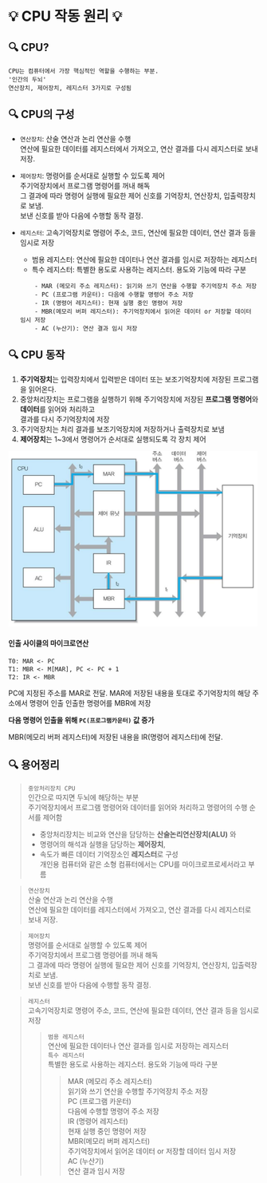 # 💡 CPU 작동 원리 💡

## 🔍 CPU?
```
CPU는 컴퓨터에서 가장 핵심적인 역할을 수행하는 부분.
'인간의 두뇌'
연산장치, 제어장치, 레지스터 3가지로 구성됨
```

## 🔍 CPU의 구성
* `연산장치`: 산술 연산과 논리 연산을 수행   
연산에 필요한 데이터를 레지스터에서 가져오고, 연산 결과를 다시 레지스터로 보내 저장.

* `제어장치`: 명령어를 순서대로 실행할 수 있도록 제어   
주기억장치에서 프로그램 명령어를 꺼내 해독   
그 결과에 따라 명령어 실행에 필요한 제어 신호를 기억장치, 연산장치, 입출력장치로 보냄.   
보낸 신호를 받아 다음에 수행할 동작 결정.

* `레지스터`: 고속기억장치로 명령어 주소, 코드, 연산에 필요한 데이터, 연산 결과 등을 임시로 저장   
    - 범용 레지스터: 연산에 필요한 데이터나 연산 결과를 임시로 저장하는 레지스터 
    - 특수 레지스터: 특별한 용도로 사용하는 레지스터. 용도와 기능에 따라 구분   
    ```
        - MAR (메모리 주소 레지스터): 읽기와 쓰기 연산을 수행할 주기억장치 주소 저장
        - PC (프로그램 카운터): 다음에 수행할 명령어 주소 저장
        - IR (명령어 레지스터): 현재 실행 중인 명령어 저장
        - MBR(메모리 버퍼 레지스터): 주기억장치에서 읽어온 데이터 or 저장할 데이터 임시 저장
        - AC (누산기): 연산 결과 임시 저장
    ```

## 🔍 CPU 동작
1. **주기억장치**는 입력장치에서 입력받은 데이터 또는 보조기억장치에 저장된 프로그램을 읽어온다.
2. 중앙처리장치는 프로그램을 실행하기 위해 주기억장치에 저장된 **프로그램 명령어**와 **데이터**를 읽어와 처리하고    
결과를 다시 주기억장치에 저장
3. 주기억장치는 처리 결과를 보조기억장치에 저장하거나 출력장치로 보냄
4. **제어장치**는 1~3에서 명령어가 순서대로 실행되도록 각 장치 제어

<img src = "/컴퓨터구조/img/cpu.jpg" width="500px">

#### 인출 사이클의 마이크로연산
```
T0: MAR <- PC
T1: MBR <- M[MAR], PC <- PC + 1
T2: IR <- MBR
```
PC에 지정된 주소를 MAR로 전달.
MAR에 저장된 내용을 토대로 주기억장치의 해당 주소에서 명령어 인출
인출한 명령어를 MBR에 저장

**다음 명령어 인출을 위해 `PC(프로그램카운터)` 값 증가**

MBR(메모리 버퍼 레지스터)에 저장된 내용을 IR(명령어 레지스터)에 전달.


## 🔍 용어정리
> `중앙처리장치 CPU`   
> 인간으로 따지면 두뇌에 해당하는 부분   
> 주기억장치에서 프로그램 명령어와 데이터를 읽어와 처리하고 명령어의 수행 순서를 제어함   
> - 중앙처리장치는 비교와 연산을 담당하는 **산술논리연산장치(ALU)** 와   
> - 명령어의 해석과 실행을 담당하는 **제어장치**,   
> - 속도가 빠른 데이터 기억장소인 **레지스터**로 구성      
> 개인용 컴퓨터와 같은 소형 컴퓨터에서는 CPU를 마이크로프로세서라고 부름

> `연산장치`   
> 산술 연산과 논리 연산을 수행   
> 연산에 필요한 데이터를 레지스터에서 가져오고, 연산 결과를 다시 레지스터로 보내 저장.   

> `제어장치`   
> 명령어를 순서대로 실행할 수 있도록 제어   
> 주기억장치에서 프로그램 명령어를 꺼내 해독   
> 그 결과에 따라 명령어 실행에 필요한 제어 신호를 기억장치, 연산장치, 입출력장치로 보냄.   
> 보낸 신호를 받아 다음에 수행할 동작 결정.   

> `레지스터`   
> 고속기억장치로 명령어 주소, 코드, 연산에 필요한 데이터, 연산 결과 등을 임시로 저장   
> > `범용 레지스터`   
> > 연산에 필요한 데이터나 연산 결과를 임시로 저장하는 레지스터   
> > `특수 레지스터`   
> > 특별한 용도로 사용하는 레지스터. 용도와 기능에 따라 구분   
> > > MAR (메모리 주소 레지스터)   
> > > 읽기와 쓰기 연산을 수행할 주기억장치 주소 저장   
> > > PC (프로그램 카운터)   
> > > 다음에 수행할 명령어 주소 저장   
> > > IR (명령어 레지스터)   
> > > 현재 실행 중인 명령어 저장   
> > > MBR(메모리 버퍼 레지스터)   
> > > 주기억장치에서 읽어온 데이터 or 저장할 데이터 임시 저장   
> > > AC (누산기)   
> > > 연산 결과 임시 저장   